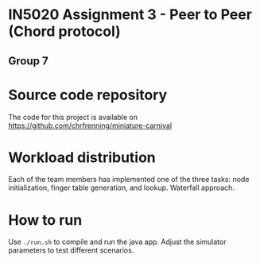 # IN5020 Assignment 3 - Peer to Peer (Chord protocol)
## Group 7

# Source code repository
The code for this project is available on https://github.com/chrfrenning/miniature-carnival


# Workload distribution
Each of the team members has implemented one of the three tasks: node initialization, finger table generation, and lookup.
Waterfall approach.


# How to run
Use `./run.sh` to compile and run the java app.
Adjust the simulator parameters to test different scenarios.
